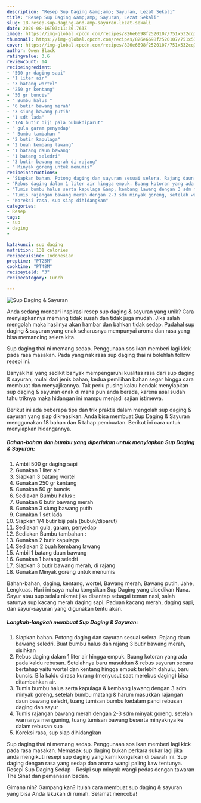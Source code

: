 ```yaml
---
description: "Resep Sup Daging &amp;amp; Sayuran, Lezat Sekali"
title: "Resep Sup Daging &amp;amp; Sayuran, Lezat Sekali"
slug: 18-resep-sup-daging-and-amp-sayuran-lezat-sekali
date: 2020-08-16T03:11:36.763Z
image: https://img-global.cpcdn.com/recipes/826e6698f2520107/751x532cq70/sup-daging-sayuran-foto-resep-utama.jpg
thumbnail: https://img-global.cpcdn.com/recipes/826e6698f2520107/751x532cq70/sup-daging-sayuran-foto-resep-utama.jpg
cover: https://img-global.cpcdn.com/recipes/826e6698f2520107/751x532cq70/sup-daging-sayuran-foto-resep-utama.jpg
author: Owen Black
ratingvalue: 3.6
reviewcount: 14
recipeingredient:
- "500 gr daging sapi"
- "1 liter air"
- "3 batang wortel"
- "250 gr kentang"
- "50 gr buncis"
- " Bumbu halus "
- "6 butir bawang merah"
- "3 siung bawang putih"
- "1 sdt lada"
- "1/4 butir biji pala bubukdiparut"
- " gula garam penyedap"
- " Bumbu tambahan "
- "2 butir kapulaga"
- "2 buah kembang lawang"
- "1 batang daun bawang"
- "1 batang seledri"
- "3 butir bawang merah di rajang"
- " Minyak goreng untuk menumis"
recipeinstructions:
- "Siapkan bahan. Potong daging dan sayuran sesuai selera. Rajang daun bawang seledri. Buat bumbu halus dan rajang 3 butir bawang merah, sisihkan"
- "Rebus daging dalam 1 liter air hingga empuk. Buang kotoran yang ada pada kaldu rebusan. Setelahnya baru masukkan &amp; rebus sayuran secara bertahap yaitu wortel dan kentang hingga empuk terlebih dahulu, baru buncis. Bila kaldu dirasa kurang (menyusut saat merebus daging) bisa ditambahkan air."
- "Tumis bumbu halus serta kapulaga &amp; kembang lawang dengan 3 sdm minyak goreng, setelah bumbu matang &amp; harum masukkan rajangan daun bawang seledri, tuang tumisan bumbu kedalam panci rebusan daging dan sayur"
- "Tumis rajangan bawang merah dengan 2-3 sdm minyak goreng, setelah warnanya menguning, tuang tumisan bawang beserta minyaknya ke dalam rebusan sup"
- "Koreksi rasa, sup siap dihidangkan"
categories:
- Resep
tags:
- sup
- daging
- 

katakunci: sup daging  
nutrition: 131 calories
recipecuisine: Indonesian
preptime: "PT25M"
cooktime: "PT48M"
recipeyield: "3"
recipecategory: Lunch

---
```



![Sup Daging &amp; Sayuran](https://img-global.cpcdn.com/recipes/826e6698f2520107/751x532cq70/sup-daging-sayuran-foto-resep-utama.jpg)

Anda sedang mencari inspirasi resep sup daging &amp; sayuran yang unik? Cara menyiapkannya memang tidak susah dan tidak juga mudah. Jika salah mengolah maka hasilnya akan hambar dan bahkan tidak sedap. Padahal sup daging &amp; sayuran yang enak seharusnya mempunyai aroma dan rasa yang bisa memancing selera kita.

Sup daging thai ni memang sedap. Penggunaan sos ikan memberi lagi kick pada rasa masakan. Pada yang nak rasa sup daging thai ni bolehlah follow resepi ini.

Banyak hal yang sedikit banyak mempengaruhi kualitas rasa dari sup daging &amp; sayuran, mulai dari jenis bahan, kedua pemilihan bahan segar hingga cara membuat dan menyajikannya. Tak perlu pusing kalau hendak menyiapkan sup daging &amp; sayuran enak di mana pun anda berada, karena asal sudah tahu triknya maka hidangan ini mampu menjadi sajian istimewa.


Berikut ini ada beberapa tips dan trik praktis dalam mengolah sup daging &amp; sayuran yang siap dikreasikan. Anda bisa membuat Sup Daging &amp; Sayuran menggunakan 18 bahan dan 5 tahap pembuatan. Berikut ini cara untuk menyiapkan hidangannya.

<!--inarticleads1-->

##### Bahan-bahan dan bumbu yang diperlukan untuk menyiapkan Sup Daging &amp; Sayuran:

1. Ambil 500 gr daging sapi
1. Gunakan 1 liter air
1. Siapkan 3 batang wortel
1. Gunakan 250 gr kentang
1. Gunakan 50 gr buncis
1. Sediakan  Bumbu halus :
1. Gunakan 6 butir bawang merah
1. Gunakan 3 siung bawang putih
1. Gunakan 1 sdt lada
1. Siapkan 1/4 butir biji pala (bubuk/diparut)
1. Sediakan  gula, garam, penyedap
1. Sediakan  Bumbu tambahan :
1. Gunakan 2 butir kapulaga
1. Sediakan 2 buah kembang lawang
1. Ambil 1 batang daun bawang
1. Gunakan 1 batang seledri
1. Siapkan 3 butir bawang merah, di rajang
1. Gunakan  Minyak goreng untuk menumis


Bahan-bahan, daging, kentang, wortel, Bawang merah, Bawang putih, Jahe, Lengkuas. Hari ini saya mahu kongsikan Sup Daging yang disedikan Nana. Sayur atau sup selalu nikmat jika disantap sebagai teman nasi, salah satunya sup kacang merah daging sapi. Paduan kacang merah, daging sapi, dan sayur-sayuran yang digunakan tentu akan. 

<!--inarticleads2-->

##### Langkah-langkah membuat Sup Daging &amp; Sayuran:

1. Siapkan bahan. Potong daging dan sayuran sesuai selera. Rajang daun bawang seledri. Buat bumbu halus dan rajang 3 butir bawang merah, sisihkan
1. Rebus daging dalam 1 liter air hingga empuk. Buang kotoran yang ada pada kaldu rebusan. Setelahnya baru masukkan &amp; rebus sayuran secara bertahap yaitu wortel dan kentang hingga empuk terlebih dahulu, baru buncis. Bila kaldu dirasa kurang (menyusut saat merebus daging) bisa ditambahkan air.
1. Tumis bumbu halus serta kapulaga &amp; kembang lawang dengan 3 sdm minyak goreng, setelah bumbu matang &amp; harum masukkan rajangan daun bawang seledri, tuang tumisan bumbu kedalam panci rebusan daging dan sayur
1. Tumis rajangan bawang merah dengan 2-3 sdm minyak goreng, setelah warnanya menguning, tuang tumisan bawang beserta minyaknya ke dalam rebusan sup
1. Koreksi rasa, sup siap dihidangkan


Sup daging thai ni memang sedap. Penggunaan sos ikan memberi lagi kick pada rasa masakan. Memasak sup daging bukan perkara sukar lagi jika anda mengikuti resepi sup daging yang kami kongsikan di bawah ini. Sup daging dengan rasa yang sedap dan aroma wangi paling kaw tentunya. Resepi Sup Daging Sedap - Resipi sup minyak wangi pedas dengan tawaran The Sihat dan pemanasan badan. 

Gimana nih? Gampang kan? Itulah cara membuat sup daging &amp; sayuran yang bisa Anda lakukan di rumah. Selamat mencoba!
